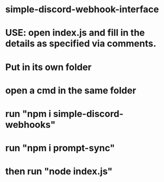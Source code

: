 # simple-discord-webhook-interface

# USE: open index.js and fill in the details as specified via comments.
   # Put in its own folder
   # open a cmd in the same folder
   # run "npm i simple-discord-webhooks"
   # run "npm i prompt-sync"
   # then run "node index.js"
